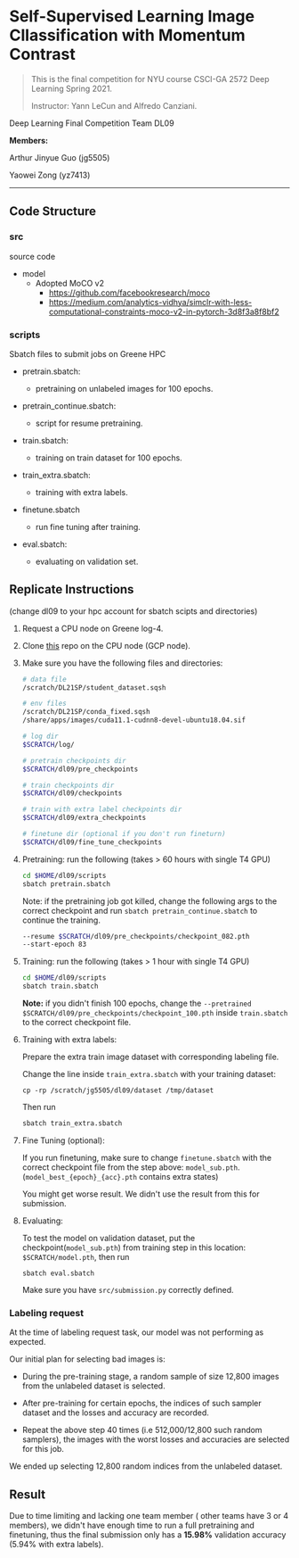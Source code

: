 # Self-Supervised Learning Image Cllassification with Momentum Contrast



> This is the final competition for NYU course CSCI-GA 2572 Deep Learning Spring 2021.
>
> Instructor: Yann LeCun and Alfredo Canziani.


Deep Learning Final Competition Team DL09

**Members:**

Arthur Jinyue Guo (jg5505)

Yaowei Zong (yz7413)


---

## Code Structure

### src

source code

- model
  - Adopted MoCO v2
    - https://github.com/facebookresearch/moco
    - https://medium.com/analytics-vidhya/simclr-with-less-computational-constraints-moco-v2-in-pytorch-3d8f3a8f8bf2

### scripts

Sbatch files to submit jobs on Greene HPC

- pretrain.sbatch:

  - pretraining on unlabeled images for 100 epochs.

- pretrain_continue.sbatch:

  - script for resume pretraining.

- train.sbatch:

  - training on train dataset for 100 epochs.

- train_extra.sbatch:

  - training with extra labels.

- finetune.sbatch

  - run fine tuning after training.

- eval.sbatch:
  - evaluating on validation set.

## Replicate Instructions

(change dl09 to your hpc account for sbatch scipts and directories)

1. Request a CPU node on Greene log-4.
2. Clone [this](https://github.com/luke0zong/dl09.git) repo on the CPU node (GCP node).
3. Make sure you have the following files and directories:

   ```bash
   # data file
   /scratch/DL21SP/student_dataset.sqsh

   # env files
   /scratch/DL21SP/conda_fixed.sqsh
   /share/apps/images/cuda11.1-cudnn8-devel-ubuntu18.04.sif

   # log dir
   $SCRATCH/log/

   # pretrain checkpoints dir
   $SCRATCH/dl09/pre_checkpoints

   # train checkpoints dir
   $SCRATCH/dl09/checkpoints

   # train with extra label checkpoints dir
   $SCRATCH/dl09/extra_checkpoints

   # finetune dir (optional if you don't run fineturn)
   $SCRATCH/dl09/fine_tune_checkpoints
   ```

4. Pretraining:
   run the following (takes > 60 hours with single T4 GPU)

   ```bash
   cd $HOME/dl09/scripts
   sbatch pretrain.sbatch
   ```

   Note: if the pretraining job got killed, change the following args to the correct checkpoint and run `sbatch pretrain_continue.sbatch` to continue the training.

   ```bash
   --resume $SCRATCH/dl09/pre_checkpoints/checkpoint_082.pth
   --start-epoch 83
   ```

5. Training:
   run the following (takes > 1 hour with single T4 GPU)

   ```bash
   cd $HOME/dl09/scripts
   sbatch train.sbatch
   ```

   **Note:** if you didn't finish 100 epochs, change the `--pretrained $SCRATCH/dl09/pre_checkpoints/checkpoint_100.pth` inside `train.sbatch` to the correct checkpoint file.

6. Training with extra labels:

   Prepare the extra train image dataset with corresponding labeling file.

   Change the line inside `train_extra.sbatch` with your training dataset:

   ```dash
   cp -rp /scratch/jg5505/dl09/dataset /tmp/dataset
   ```


   Then run

   ```bash
   sbatch train_extra.sbatch
   ```

7. Fine Tuning (optional):

   If you run finetuning, make sure to change `finetune.sbatch` with the correct checkpoint file from the step above: `model_sub.pth`. (`model_best_{epoch}_{acc}.pth` contains extra states)

   You might get worse result. We didn't use the result from this for submission.

8. Evaluating:

   To test the model on validation dataset, put the checkpoint(`model_sub.pth`) from training step in this location: `$SCRATCH/model.pth`, then run

   ```
   sbatch eval.sbatch
   ```

   Make sure you have `src/submission.py` correctly defined.

### Labeling request

At the time of labeling request task, our model was not performing as expected.

Our initial plan for selecting bad images is:


- During the pre-training stage, a random sample of size 12,800 images from the unlabeled dataset is selected.

- After pre-training for certain epochs, the indices of such sampler dataset and the losses and accuracy are recorded.

- Repeat the above step 40 times (i.e 512,000/12,800 such random samplers), the images with the worst losses and accuracies are selected for this job.

We ended up selecting 12,800 random indices from the unlabeled dataset.


## Result

Due to time limiting and lacking one team member ( other teams have 3 or 4 members), we didn't have enough time to run a full pretraining and finetuning, thus the final submission only has a **15.98%** validation accuracy (5.94% with extra labels).
